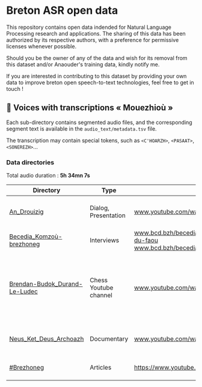 # Breton ASR open data

This repository contains open data indended for Natural Language Processing research and applications. The sharing of this data has been authorized by its respective authors, with a preference for permissive licenses whenever possible.

Should you be the owner of any of the data and wish for its removal from this dataset and/or Anaouder's training data, kindly notify me.

If you are interested in contributing to this dataset by providing your own data to improve breton open speech-to-text technologies, feel free to get in touch !

## :microphone: Voices with transcriptions « Mouezhioù »

Each sub-directory contains segmented audio files, and the corresponding segment text is available in the `audio_text/metadata.tsv` file.

The transcription may contain special tokens, such as `<C'HOARZH>`, `<PASAAT>`, `<SONEREZH>`...

### Data directories

Total audio duration : **5h 34mn 7s**

| Directory | Type | Source | Author(s) | Licence | Duration |
| ---- | ---- | ---- | ---- | ---- | ---- |
| [An_Drouizig](audio_text/An_Drouizig) | Dialog, Presentation | www.youtube.com/watch?v=A-VlNvJ3alI | Pêr Morvan, Gwenn Meynier | [CC BY-NC-SA](https://creativecommons.org/licenses/by-nc-sa/4.0/) | 27mn 26s |
| [Becedia_Komzoù-brezhoneg](audio_text/Becedia_Komzoù-brezhoneg) | Interviews | www.bcd.bzh/becedia/fr/catherine-quiniou-tine-plounevez-du-faou<br>www.bcd.bzh/becedia/fr/suzanne-goarnisson-scrignac | Lors Jouin, Francis Favereau | [CC BY-NC-SA](https://creativecommons.org/licenses/by-nc-sa/4.0/) | 9mn 17s |
| [Brendan-Budok_Durand-Le-Ludec](audio_text/Brendan-Budok_Durand-Le-Ludec) | Chess Youtube channel | www.youtube.com/watch?v=5K0nWjc7XZ4 | Bredan-Budok Durand-Le Ludec, Manon Jouitteau, YF Le Gall, Mélanie Jouitteau | [CC BY](https://creativecommons.org/licenses/by/4.0/) | 5mn 30s |
| [Neus_Ket_Deus_Archoazh](audio_text/Neus_Ket_Deus_Archoazh) | Documentary | www.youtube.com/watch?v=ixAnomWd1YU | Laors Skavenneg, Korin ar Mero | [CC BY](https://creativecommons.org/licenses/by/4.0/) | 26mn 5s |
| [#Brezhoneg](audio_text/Kelaouenn_Brezhoneg) | Articles | https://www.youtube.com/channel/UCv8UTrUchQafFAl2QPc2lEA | Skol an Emzav, Dizale | All rights reserved | 4h 25mn 49s |
